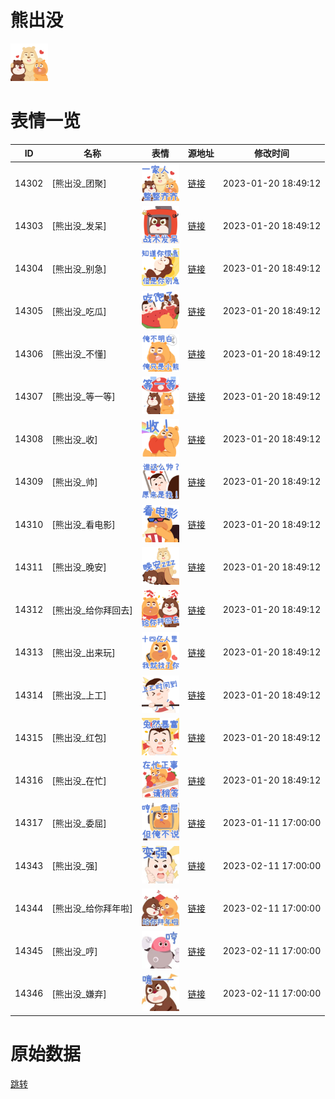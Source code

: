# 熊出没

<img src="./cover.png" height="60" alt="cover" />

# 表情一览

|ID|名称|表情|源地址|修改时间|
|----|----|----|----|----|
|14302|[熊出没_团聚]|<img src="./pic/014302_%5B熊出没_团聚%5D.png" height="60" alt="团聚"/>|[链接](https://i0.hdslb.com/bfs/garb/item/08e90a9c78b4f615597832cbf9b64658e1309c52.png)|2023-01-20 18:49:12|
|14303|[熊出没_发呆]|<img src="./pic/014303_%5B熊出没_发呆%5D.png" height="60" alt="发呆"/>|[链接](https://i0.hdslb.com/bfs/garb/item/dd42723c3664ba5163472f5c1378914a45bde9fd.png)|2023-01-20 18:49:12|
|14304|[熊出没_别急]|<img src="./pic/014304_%5B熊出没_别急%5D.png" height="60" alt="别急"/>|[链接](https://i0.hdslb.com/bfs/garb/item/cf8a9e55088581eada1a676f6a4082c8b26aaa0c.png)|2023-01-20 18:49:12|
|14305|[熊出没_吃瓜]|<img src="./pic/014305_%5B熊出没_吃瓜%5D.png" height="60" alt="吃瓜"/>|[链接](https://i0.hdslb.com/bfs/garb/item/148907a662616cb5077b10e3ead64f678ac891cd.png)|2023-01-20 18:49:12|
|14306|[熊出没_不懂]|<img src="./pic/014306_%5B熊出没_不懂%5D.png" height="60" alt="不懂"/>|[链接](https://i0.hdslb.com/bfs/garb/item/31536c338445ea2dfc6a533ecb2647df6216701e.png)|2023-01-20 18:49:12|
|14307|[熊出没_等一等]|<img src="./pic/014307_%5B熊出没_等一等%5D.png" height="60" alt="等一等"/>|[链接](https://i0.hdslb.com/bfs/garb/item/9aa75bb2f3b3a7bea4d9cd574266f4d7a908ff43.png)|2023-01-20 18:49:12|
|14308|[熊出没_收]|<img src="./pic/014308_%5B熊出没_收%5D.png" height="60" alt="收"/>|[链接](https://i0.hdslb.com/bfs/garb/item/f37512a51ac90a0353164dca41baf6baa1ee1ad4.png)|2023-01-20 18:49:12|
|14309|[熊出没_帅]|<img src="./pic/014309_%5B熊出没_帅%5D.png" height="60" alt="帅"/>|[链接](https://i0.hdslb.com/bfs/garb/item/170637cfffef97971a5973ab89eef1b1a4dfcf99.png)|2023-01-20 18:49:12|
|14310|[熊出没_看电影]|<img src="./pic/014310_%5B熊出没_看电影%5D.png" height="60" alt="看电影"/>|[链接](https://i0.hdslb.com/bfs/garb/item/68d161a7659e5f6811e478c8147e75af93da0068.png)|2023-01-20 18:49:12|
|14311|[熊出没_晚安]|<img src="./pic/014311_%5B熊出没_晚安%5D.png" height="60" alt="晚安"/>|[链接](https://i0.hdslb.com/bfs/garb/item/17884bedf3e15f2c89c31ea19e48c9c36fdb005a.png)|2023-01-20 18:49:12|
|14312|[熊出没_给你拜回去]|<img src="./pic/014312_%5B熊出没_给你拜回去%5D.png" height="60" alt="给你拜回去"/>|[链接](https://i0.hdslb.com/bfs/garb/item/d6898cd6f0e29f18a235f175608ce0a486822aee.png)|2023-01-20 18:49:12|
|14313|[熊出没_出来玩]|<img src="./pic/014313_%5B熊出没_出来玩%5D.png" height="60" alt="出来玩"/>|[链接](https://i0.hdslb.com/bfs/garb/item/378b8f94b954a400a8c103462a27b23e64eeb4b2.png)|2023-01-20 18:49:12|
|14314|[熊出没_上工]|<img src="./pic/014314_%5B熊出没_上工%5D.png" height="60" alt="上工"/>|[链接](https://i0.hdslb.com/bfs/garb/item/5466bd4031eeac6fcddd4ef19f4324c58cf979b4.png)|2023-01-20 18:49:12|
|14315|[熊出没_红包]|<img src="./pic/014315_%5B熊出没_红包%5D.png" height="60" alt="红包"/>|[链接](https://i0.hdslb.com/bfs/garb/item/fe2635596b5dd05af54bc2c2ba3d780fd6d6768a.png)|2023-01-20 18:49:12|
|14316|[熊出没_在忙]|<img src="./pic/014316_%5B熊出没_在忙%5D.png" height="60" alt="在忙"/>|[链接](https://i0.hdslb.com/bfs/garb/item/7206165cc1dec3cddae94d968969253828db3a93.png)|2023-01-20 18:49:12|
|14317|[熊出没_委屈]|<img src="./pic/014317_%5B熊出没_委屈%5D.png" height="60" alt="委屈"/>|[链接](https://i0.hdslb.com/bfs/garb/item/75e8258ff7d23f07de1ebf35a1431794dfe8174e.png)|2023-01-11 17:00:00|
|14343|[熊出没_强]|<img src="./pic/014343_%5B熊出没_强%5D.jpg" height="60" alt="强"/>|[链接](https://i0.hdslb.com/bfs/emote/e0c74c1bde356dbef5fa44e11fa0ab37a1b3fee6.jpg)|2023-02-11 17:00:00|
|14344|[熊出没_给你拜年啦]|<img src="./pic/014344_%5B熊出没_给你拜年啦%5D.jpg" height="60" alt="给你拜年啦"/>|[链接](https://i0.hdslb.com/bfs/emote/9635322275e0da03efd99a4fe73b37b83d041e18.jpg)|2023-02-11 17:00:00|
|14345|[熊出没_哼]|<img src="./pic/014345_%5B熊出没_哼%5D.jpg" height="60" alt="哼"/>|[链接](https://i0.hdslb.com/bfs/emote/cac9096cadfc9d5a933c67a1a869dc54ce67bf3c.jpg)|2023-02-11 17:00:00|
|14346|[熊出没_嫌弃]|<img src="./pic/014346_%5B熊出没_嫌弃%5D.jpg" height="60" alt="嫌弃"/>|[链接](https://i0.hdslb.com/bfs/emote/757966706ecbf4ca4afe7c2969ef6cfe87658fa6.jpg)|2023-02-11 17:00:00|

# 原始数据

[跳转](./raw.json)

